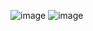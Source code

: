 ![image](https://user-images.githubusercontent.com/103737655/211315203-ceaa92da-a77f-4499-ba73-bb971c74f32b.png)
![image](https://user-images.githubusercontent.com/103737655/211315400-89c7927e-7ce7-43ba-a84d-69357178cb02.png)



